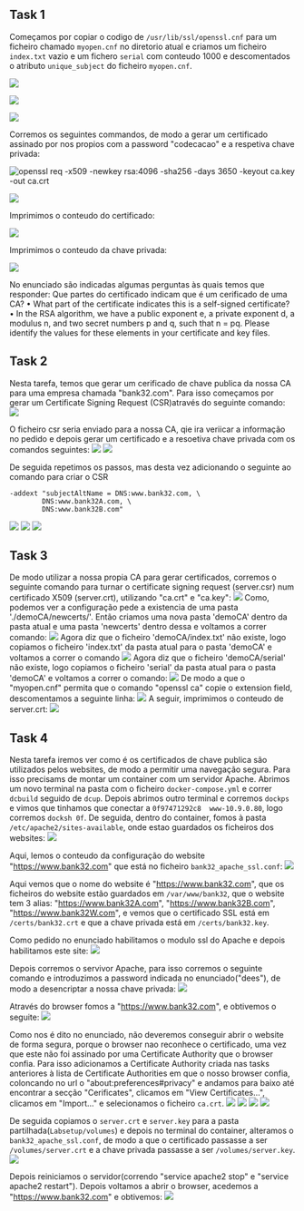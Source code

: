## Task 1

Começamos por copiar o codigo de `/usr/lib/ssl/openssl.cnf` para um ficheiro chamado `myopen.cnf` no diretorio atual e criamos um ficheiro `index.txt` vazio e um fichero `serial` com conteudo 1000 e descomentados o atributo `unique_subject` do ficheiro `myopen.cnf`.

![](https://git.fe.up.pt/fsi/fsi2324/logs/l06g07/-/raw/main/images/pki01.png)

![](https://git.fe.up.pt/fsi/fsi2324/logs/l06g07/-/raw/main/images/pki02.png)

![](https://git.fe.up.pt/fsi/fsi2324/logs/l06g07/-/raw/main/images/pki03.png)

Corremos os seguintes commandos, de modo a gerar um certificado assinado por nos propios com a password "codecacao" e a respetiva chave privada:

![openssl req -x509 -newkey rsa:4096 -sha256 -days 3650 -keyout ca.key -out ca.crt](https://git.fe.up.pt/fsi/fsi2324/logs/l06g07/-/raw/main/images/pki04.png)

![](https://git.fe.up.pt/fsi/fsi2324/logs/l06g07/-/raw/main/images/pki04_5.png)

Imprimimos o conteudo do certificado:

![](https://git.fe.up.pt/fsi/fsi2324/logs/l06g07/-/raw/main/images/pki05.png)

Imprimimos o conteudo da chave privada:

![](https://git.fe.up.pt/fsi/fsi2324/logs/l06g07/-/raw/main/images/pki06.png)

No enunciado são indicadas algumas perguntas às quais temos que responder:
Que partes do certificado indicam que é um cerificado de uma CA?
• What part of the certificate indicates this is a self-signed certificate?
• In the RSA algorithm, we have a public exponent e, a private exponent d, a modulus n, and two secret
numbers p and q, such that n = pq. Please identify the values for these elements in your certificate
and key files.

## Task 2
Nesta tarefa, temos que gerar um cerificado de chave publica da nossa CA para uma empresa chamada "bank32.com".
Para isso começamos por gerar um Certificate Signing Request (CSR)através do seguinte comando:
![](https://git.fe.up.pt/fsi/fsi2324/logs/l06g07/-/raw/main/images/pki7.png)

O ficheiro csr seria enviado para a nossa CA, qie ira veriicar a informação no pedido e depois gerar um certificado e a resoetiva chave privada com os comandos seguintes:
![](https://git.fe.up.pt/fsi/fsi2324/logs/l06g07/-/raw/main/images/pki8.png)
![](https://git.fe.up.pt/fsi/fsi2324/logs/l06g07/-/raw/main/images/pki9.png)

De seguida repetimos os passos, mas desta vez adicionando o seguinte ao comando para criar o CSR
```
-addext "subjectAltName = DNS:www.bank32.com, \
        DNS:www.bank32A.com, \
        DNS:www.bank32B.com"

```
![](https://git.fe.up.pt/fsi/fsi2324/logs/l06g07/-/raw/main/images/pki10_1.png)
![](https://git.fe.up.pt/fsi/fsi2324/logs/l06g07/-/raw/main/images/pki10_2.png)
![](https://git.fe.up.pt/fsi/fsi2324/logs/l06g07/-/raw/main/images/pki10_3.png)


## Task 3 
De modo utilizar a nossa propia CA para gerar certificados, corremos o seguinte comando para turnar o certificate signing request (server.csr) num certificado X509 (server.crt), utilizando "ca.crt" e "ca.key":
![](https://git.fe.up.pt/fsi/fsi2324/logs/l06g07/-/raw/main/images/pki11.png)
Como, podemos ver a configuração pede a existencia de uma pasta './demoCA/newcerts/'. Então criamos uma nova pasta 'demoCA' dentro da pasta atual e uma pasta 'newcerts' dentro dessa e voltamos a correr  comando:
![](https://git.fe.up.pt/fsi/fsi2324/logs/l06g07/-/raw/main/images/pki12.png)
Agora diz que o ficheiro 'demoCA/index.txt' não existe, logo copiamos o ficheiro 'index.txt' da pasta atual para o pasta 'demoCA' e voltamos a correr o comando
![](https://git.fe.up.pt/fsi/fsi2324/logs/l06g07/-/raw/main/images/pki13.png)
Agora diz que o ficheiro 'demoCA/serial' não existe, logo copiamos o ficheiro 'serial' da pasta atual para o pasta 'demoCA' e voltamos a correr o comando:
![](https://git.fe.up.pt/fsi/fsi2324/logs/l06g07/-/raw/main/images/pki14.png)
De modo a que o "myopen.cnf" permita que o comando "openssl ca" copie o extension field, descomentamos a seguinte linha:
![](https://git.fe.up.pt/fsi/fsi2324/logs/l06g07/-/raw/main/images/pki15.png)
A seguir, imprimimos o conteudo de  server.crt:
![](https://git.fe.up.pt/fsi/fsi2324/logs/l06g07/-/raw/main/images/pki16.png)

## Task 4
Nesta tarefa iremos ver como é os certificados de chave publica são utilizados pelos websites, de modo a permitir uma navegação segura. Para isso precisams de montar um container com um servidor Apache. Abrimos um novo terminal na pasta com o ficheiro `docker-compose.yml` e correr `dcbuild` seguido de `dcup`. Depois abrimos outro terminal e corremos `dockps` e vimos que tinhamos que conectar a `0f97471292c8  www-10.9.0.80`, logo corremos `docksh 0f`.
De seguida, dentro do container, fomos à pasta `/etc/apache2/sites-available`, onde estao guardados os ficheiros dos websites:
![](https://git.fe.up.pt/fsi/fsi2324/logs/l06g07/-/raw/main/images/pki17.png)

Aqui, lemos o conteudo da configuração do website "https://www.bank32.com" que está no ficheiro `bank32_apache_ssl.conf`:
![](https://git.fe.up.pt/fsi/fsi2324/logs/l06g07/-/raw/main/images/pki18.png)

Aqui vemos que o nome do website é "https://www.bank32.com", que os ficheiros do website estão guardados em `/var/www/bank32`, que o website tem 3 alias: "https://www.bank32A.com", "https://www.bank32B.com", "https://www.bank32W.com", e vemos que o certificado SSL está em `/certs/bank32.crt` e que a chave privada está em `/certs/bank32.key`.

Como pedido no enunciado habilitamos o modulo ssl do Apache e depois habilitamos este site:
![](https://git.fe.up.pt/fsi/fsi2324/logs/l06g07/-/raw/main/images/pki19.png)

Depois corremos o servivor Apache, para isso corremos o seguinte comando e introduzimos a password indicada no enunciado("dees"), de modo a desencriptar a nossa chave privada:
![](https://git.fe.up.pt/fsi/fsi2324/logs/l06g07/-/raw/main/images/pki20.png)

Através do browser fomos a "https://www.bank32.com", e obtivemos o seguite:
![](https://git.fe.up.pt/fsi/fsi2324/logs/l06g07/-/raw/main/images/pki21.png)

Como nos é dito no enunciado, não deveremos conseguir abrir o website de forma segura, porque o browser nao reconhece o certificado, uma vez que este não foi assinado por uma Certificate Authority que o browser confia. Para isso adicionamos a Certificate Authority criada nas tasks anteriores à lista de Certificate Authorities em que o nosso browser confia, coloncando no url o "about:preferences#privacy" e andamos para baixo até encontrar a secção "Cerificates", clicamos em "View Certificates...", clicamos em "Import..." e selecionamos o ficheiro `ca.crt`. 
![](https://git.fe.up.pt/fsi/fsi2324/logs/l06g07/-/raw/main/images/pki22.png)
![](https://git.fe.up.pt/fsi/fsi2324/logs/l06g07/-/raw/main/images/pki23.png)
![](https://git.fe.up.pt/fsi/fsi2324/logs/l06g07/-/raw/main/images/pki24.png)
![](https://git.fe.up.pt/fsi/fsi2324/logs/l06g07/-/raw/main/images/pki25.png)


De seguida copiamos o `server.crt` e `server.key` para a pasta partilhada(`Labsetup/volumes`) e depois no terminal do container, alteramos o `bank32_apache_ssl.conf`, de modo a que o certificado passasse a ser `/volumes/server.crt` e a chave privada passasse a ser `/volumes/server.key`.
![](https://git.fe.up.pt/fsi/fsi2324/logs/l06g07/-/raw/main/images/pki26.png)

Depois reiniciamos o servidor(correndo "service apache2 stop" e "service apache2 restart"). Depois voltamos a abrir o browser, acedemos a "https://www.bank32.com" e obtivemos:
![](https://git.fe.up.pt/fsi/fsi2324/logs/l06g07/-/raw/main/images/pki27.png)
